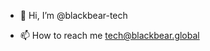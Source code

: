 - 👋 Hi, I’m @blackbear-tech
<!---
- 👀 I’m interested in 
- 🌱 I’m currently learning ...
- 💞️ I’m looking to collaborate on ...
--->
- 📫 How to reach me tech@blackbear.global

<!---
blackbear-tech/blackbear-tech is a ✨ special ✨ repository because its `README.md` (this file) appears on your GitHub profile.
You can click the Preview link to take a look at your changes.
--->
